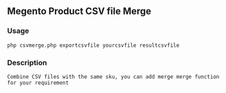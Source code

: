 Megento Product CSV file Merge
---

### Usage

    php csvmerge.php exportcsvfile yourcsvfile resultcsvfile

### Description

    Combine CSV files with the same sku, you can add merge merge function for your requirement
